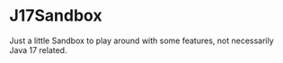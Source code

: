 # J17Sandbox
Just a little Sandbox to play around with some features, not necessarily Java 17 related.
